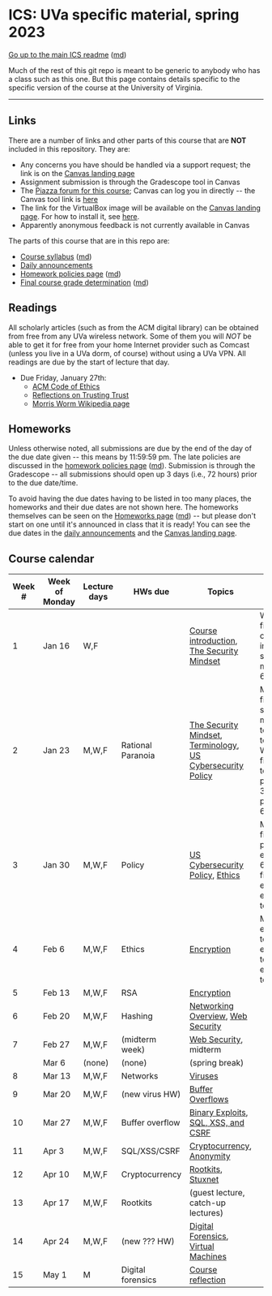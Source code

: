 ICS: UVa specific material, spring 2023
=======================================

[Go up to the main ICS readme](../readme.html) ([md](../readme.md))

Much of the rest of this git repo is meant to be generic to anybody who has a class such as this one. But this page contains details specific to the specific version of the course at the University of Virginia.

------------------------------------------------------------

Links
-----

There are a number of links and other parts of this course that are **NOT** included in this repository.  They are:

- Any concerns you have should be handled via a support request; the link is on the [Canvas landing page][1]
- Assignment submission is through the Gradescope tool in Canvas
- The [Piazza forum for this course](https://piazza.com/class/lcyvdla676110z); Canvas can log you in directly -- the Canvas tool link is [here](https://canvas.its.virginia.edu/courses/59093/external_tools/21)
- The link for the VirtualBox image will be available on the [Canvas landing page][1].  For how to install it, see  [here](https://uva-cs.github.io/pdr/tutorials/01-intro-unix/virtual-box.html).
- Apparently anonymous feedback is not currently available in Canvas

<!-- no longer available in canvas:

- ~~[Email list archive](https://collab.its.virginia.edu/portal/directtool/23262987-1288-4c6d-912f-c1b031973f44/), which is a Collab tool~~
- ~~[Anonymous feedback](https://collab.its.virginia.edu/portal/directtool/b166e2b1-f967-4df0-8e7e-1b25f58a30e2/), which is a Collab tool~~

-->

The parts of this course that are in this repo are:

- [Course syllabus](syllabus.html) ([md](syllabus.md))
- [Daily announcements](daily-announcements.html#/)
- [Homework policies page](hw-policies.html) ([md](hw-policies.md))
- [Final course grade determination](grades.html) ([md](grades.md))


Readings
--------

All scholarly articles (such as from the ACM digital library) can be obtained from free from any UVa wireless network.  Some of them you will *NOT* be able to get it for free from your home Internet provider such as Comcast (unless you live in a UVa dorm, of course) without using a UVa VPN.  All readings are due by the start of lecture that day.

<!--
- Due Friday, September 13th:
    - [An Introduction to Cybersecurity Ethics](https://www.scu.edu/media/ethics-center/technology-ethics/IntroToCybersecurityEthics.pdf): you can skip the questions (the blue boxes therein); once you remove those, the table of contents, and the appendices, it's about 35 typed pages
-->

- Due Friday, January 27th:
	- [ACM Code of Ethics](https://www.acm.org/code-of-ethics)
    - [Reflections on Trusting Trust](https://dl.acm.org/citation.cfm?id=358210)
	- [Morris Worm Wikipedia page](https://en.wikipedia.org/wiki/Morris_worm)


Homeworks
-----------

Unless otherwise noted, all submissions are due by the end of the day of the due date given -- this means by 11:59:59 pm.  The late policies are discussed in the [homework policies page](hw-policies.html) ([md](hw-policies.md)).  Submission is through the Gradescope -- all submissions should open up 3 days (i.e., 72 hours) prior to the due date/time.

To avoid having the due dates having to be listed in too many places, the homeworks and their due dates are not shown here.  The homeworks themselves can be seen on the [Homeworks page](../hws/index.html) ([md](../hws/index.md)) -- but please don't start on one until it's announced in class that it is ready!  You can see the due dates in the [daily announcements](daily-announcements.html#/) and the [Canvas landing page][1].

<!-- 

- [HW 13: Forensics](../hws/hw-forensics.html) ([md](../hws/hw-forensics.md)) is due Friday, December 6th
- [HW 12: Movie Night](../hws/hw-movie-night.html) ([md](../hws/hw-movie-night.md)) is due Wednesday, December 4th
- [HW 11: Buffer Overflow](../hws/hw-buffer.html) ([md](../hws/hw-buffer.md)) is due Friday, November 22nd
- [HW 10: Celebrity Visit](../hws/hw-celebrity-visit.html) ([md](../hws/hw-celebrity-visit.md)) is due Thursday, November 21st, and there is all of 12 hours of lateness allowed on this!
- [HW 9: Rootkits](../hws/hw-rootkits.html) ([md](../hws/hw-rootkits.md)) is due Friday, November 15th
- [HW 8: Cryptocurrency](../hws/hw-cryptocurrency.html) ([md](../hws/hw-cryptocurrency.md)) is due Friday, November 1st
- [HW 7: Networks](../hws/hw-networks.html) ([md](../hws/hw-networks.md)) is due Friday, October 25th
- [HW 6: SQL, XSS, & CSRF](../hws/hw-sql-xss-csrf.html) ([md](../hws/hw-sql-xss-csrf.md)) is due Friday, October 18th
- [HW 5: Hashing](../hws/hw-hashing.html) ([md](../hws/hw-hashing.md)) is due Friday, October 4th
- [HW 4: RSA](../hws/hw-rsa.html) ([md](../hws/hw-rsa.md)) is due Friday, September 27th
- [HW 3: Ethics](../hws/hw-ethics.html) ([md](../hws/hw-ethics.md)) is due Friday, September 20th

-->

Course calendar
---------------

| Week # | Week of Monday | Lecture days | HWs due | Topics | Progress |
|----|----|----|----|----|----|
| 1  | Jan 16 | W,F    |                   | [Course introduction](../slides/introduction.html#/), [The Security Mindset](../slides/security-mindset.html#/) | Wed: finished course intro; Fri: security mindset to 6.13 |
| 2  | Jan 23 | M,W,F  | Rational Paranoia | [The Security Mindset](../slides/security-mindset.html#/), [Terminology](../slides/terminology.html#/), [US Cybersecurity Policy](../slides/policy.html#/) | Mon: finished security mindset, terminology to 4.13; Wed: finished terminology, policy to 3.18; Fri: policy to 6.11 |
| 3  | Jan 30 | M,W,F  | Policy            | [US Cybersecurity Policy](../slides/policy.html#/), [Ethics](../slides/ethics.html#/) | Mon: finished policy; Wed: ethics to 6.6; Fri: finished ethics, encryption to 3.9 |
| 4  | Feb 6  | M,W,F  | Ethics            | [Encryption](../slides/encryption.html#/) | Mon: encryption to 6.3; Wed: encryption to 6.38; Fri: encryption to 6.51 |
| 5  | Feb 13 | M,W,F  | RSA               | [Encryption](../slides/encryption.html#/) | |
| 6  | Feb 20 | M,W,F  | Hashing           | [Networking Overview](../slides/networks.html#/), [Web Security](../slides/web-security.html#/) | |
| 7  | Feb 27 | M,W,F  | (midterm week)    | [Web Security](../slides/web-security.html#/), midterm | |
|    | Mar 6  | (none) | (none)            | (spring break)  | |
| 8  | Mar 13 | M,W,F  | Networks          | [Viruses](../slides/viruses.html#/)| |
| 9  | Mar 20 | M,W,F  | (new virus HW)    | [Buffer Overflows](../slides/buffer-overflows.html#/) | |
| 10 | Mar 27 | M,W,F  | Buffer overflow   | [Binary Exploits](../slides/binary-exploits.html#/), [SQL, XSS, and CSRF](../slides/sql-xss-csrf.html#/) |
| 11 | Apr 3  | M,W,F  | SQL/XSS/CSRF      | [Cryptocurrency](../slides/cryptocurrency.html#/), [Anonymity](../slides/anonymity.html#/) | |
| 12 | Apr 10 | M,W,F  | Cryptocurrency    | [Rootkits](../slides/rootkits.html#/), [Stuxnet](../slides/stuxnet.html#/) | |
| 13 | Apr 17 | M,W,F  | Rootkits          | (guest lecture, catch-up lectures) | |
| 14 | Apr 24 | M,W,F  | (new ??? HW)      | [Digital Forensics](../slides/forensics.html#/), [Virtual Machines](../slides/vms.html#/) | |
| 15 | May 1  | M      | Digital forensics | [Course reflection](../slides/reflection.html#/) | |

[1]: https://canvas.its.virginia.edu/courses/59093
